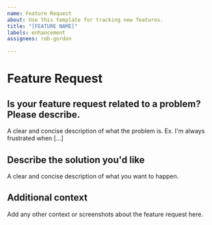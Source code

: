 ```yaml
---
name: Feature Request
about: Use this template for tracking new features.
title: "[FEATURE NAME]"
labels: enhancement
assignees: rob-gordon

---
```


# Feature Request

## Is your feature request related to a problem? Please describe.
A clear and concise description of what the problem is. Ex. I'm always frustrated when [...]

## Describe the solution you'd like
A clear and concise description of what you want to happen.

## Additional context
Add any other context or screenshots about the feature request here.
